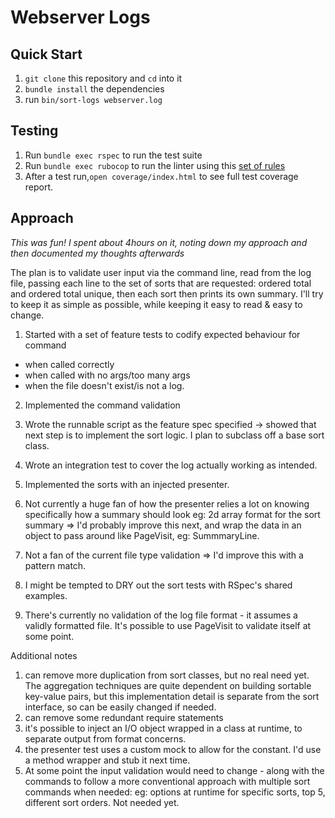 # Webserver Logs

## Quick Start


1. `git clone` this repository and `cd` into it
2. `bundle install` the dependencies
3. run `bin/sort-logs webserver.log`

## Testing

1. Run `bundle exec rspec` to run the test suite
2. Run `bundle exec rubocop` to run the linter using this [set of rules](.rubocop.yml)
3. After a test run,`open coverage/index.html` to see full test coverage report.

## Approach

_This was fun! I spent about 4hours on it, noting down my approach and then documented my thoughts afterwards_

The plan is to validate user input via the command line, read from the log file, passing each line to the set of sorts that are requested: ordered total and ordered total unique, then each sort then prints its own summary. I'll try to keep it as simple as possible, while keeping it easy to read & easy to change.

1. Started with a set of feature tests to codify expected behaviour for command
- when called correctly
- when called with no args/too many args
- when the file doesn't exist/is not a log.

2. Implemented the command validation

3. Wrote the runnable script as the feature spec specified -> showed that next step is to implement the sort logic. I plan to subclass off a base sort class.

4. Wrote an integration test to cover the log actually working as intended.

5. Implemented the sorts with an injected presenter.

6. Not currently a huge fan of how the presenter relies a lot on knowing specifically how a summary should look eg: 2d array format for the sort summary => I'd probably improve this next, and wrap the data in an object to pass around like PageVisit, eg: SummmaryLine.

7. Not a fan of the current file type validation => I'd improve this with a pattern match.

8. I might be tempted to DRY out the sort tests with RSpec's shared examples.

9. There's currently no validation of the log file format - it assumes a validly formatted file. It's possible to use PageVisit to validate itself at some point.

Additional notes

1. can remove more duplication from sort classes, but no real need yet. The aggregation techniques are quite dependent on building sortable key-value pairs, but this implementation detail is separate from the sort interface, so can be easily changed if needed.
2. can remove some redundant require statements
3. it's possible to inject an I/O object wrapped in a class at runtime, to separate output from format concerns.
4. the presenter test uses a custom mock to allow for the constant. I'd use a method wrapper and stub it next time.
5. At some point the input validation would need to change - along with the commands to follow a more conventional approach with multiple sort commands when needed: eg: options at runtime for specific sorts, top 5, different sort orders. Not needed yet.
